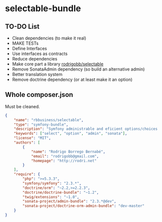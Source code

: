 selectable-bundle
=================

TO-DO List
---------

* Clean dependencies (to make it real)
* MAKE TESTs
* Define Interfaces
* Use interfaces as contracts
* Reduce dependencies
* Make core part a library [rodrigobb/selectable](https://github.com/rodrigobb/selectable)
* Remove SonataAdmin dependency (so build an alternative admin) 
* Better translation system
* Remove doctrine dependency (or at least make it an option)

Whole composer.json 
--------------------

Must be cleaned.

```json
{
    "name": "rbbusiness/selectable",
    "type": "symfony-bundle",
    "description": "Symfony administrable and eficient options/choices provider",
    "keywords": ["select", "option", "admin", "sonata"],
    "license": "MIT",
    "authors": [
        {
            "name": "Rodrigo Borrego Bernabé",
            "email": "rodrigobb@gmail.com",
            "homepage": "http://rodri.net"
        }
    ],
    "require": {
	    "php": ">=5.3.3",
        "symfony/symfony": "2.3.*",
        "doctrine/orm": "~2.2,>=2.2.3",
        "doctrine/doctrine-bundle": "~1.2",
        "twig/extensions": "~1.0",
	    "sonata-project/admin-bundle": "2.3.*@dev",
        "sonata-project/doctrine-orm-admin-bundle": "dev-master"
    }
}
```